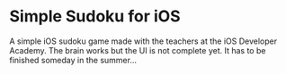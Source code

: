 # Simple Sudoku for iOS
A simple iOS sudoku game made with the teachers at the iOS Developer Academy. The brain works but the UI is not complete yet. It has to be finished someday in the summer...
